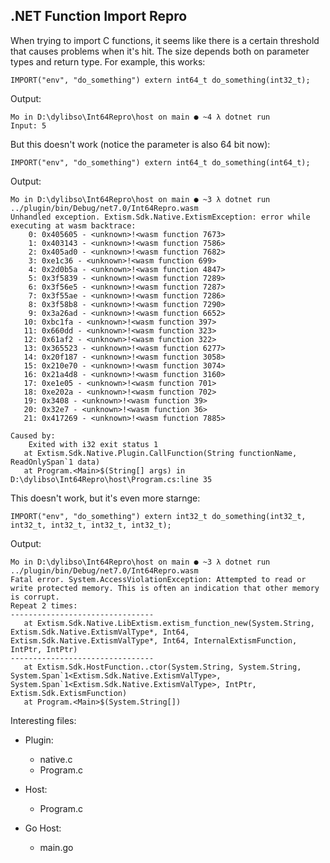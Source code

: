## .NET Function Import Repro

When trying to import C functions, it seems like there is a certain threshold that causes problems when it's hit. The size depends both on parameter types and return type. For example, this works:

```
IMPORT("env", "do_something") extern int64_t do_something(int32_t);
```

Output:
```
Mo in D:\dylibso\Int64Repro\host on main ● ~4 λ dotnet run
Input: 5
```

But this doesn't work (notice the parameter is also 64 bit now):
```
IMPORT("env", "do_something") extern int64_t do_something(int64_t);
```

Output:
```
Mo in D:\dylibso\Int64Repro\host on main ● ~3 λ dotnet run
../plugin/bin/Debug/net7.0/Int64Repro.wasm
Unhandled exception. Extism.Sdk.Native.ExtismException: error while executing at wasm backtrace:
    0: 0x405605 - <unknown>!<wasm function 7673>
    1: 0x403143 - <unknown>!<wasm function 7586>
    2: 0x405ad0 - <unknown>!<wasm function 7682>
    3: 0xe1c36 - <unknown>!<wasm function 699>
    4: 0x2d0b5a - <unknown>!<wasm function 4847>
    5: 0x3f5839 - <unknown>!<wasm function 7289>
    6: 0x3f56e5 - <unknown>!<wasm function 7287>
    7: 0x3f55ae - <unknown>!<wasm function 7286>
    8: 0x3f58b8 - <unknown>!<wasm function 7290>
    9: 0x3a26ad - <unknown>!<wasm function 6652>
   10: 0xbc1fa - <unknown>!<wasm function 397>
   11: 0x660dd - <unknown>!<wasm function 323>
   12: 0x61af2 - <unknown>!<wasm function 322>
   13: 0x365523 - <unknown>!<wasm function 6277>
   14: 0x20f187 - <unknown>!<wasm function 3058>
   15: 0x210e70 - <unknown>!<wasm function 3074>
   16: 0x21a4d8 - <unknown>!<wasm function 3160>
   17: 0xe1e05 - <unknown>!<wasm function 701>
   18: 0xe202a - <unknown>!<wasm function 702>
   19: 0x3408 - <unknown>!<wasm function 39>
   20: 0x32e7 - <unknown>!<wasm function 36>
   21: 0x417269 - <unknown>!<wasm function 7885>

Caused by:
    Exited with i32 exit status 1
   at Extism.Sdk.Native.Plugin.CallFunction(String functionName, ReadOnlySpan`1 data)
   at Program.<Main>$(String[] args) in D:\dylibso\Int64Repro\host\Program.cs:line 35
```

This doesn't work, but it's even more starnge:
```
IMPORT("env", "do_something") extern int32_t do_something(int32_t, int32_t, int32_t, int32_t, int32_t);
```

Output:
```
Mo in D:\dylibso\Int64Repro\host on main ● ~3 λ dotnet run
../plugin/bin/Debug/net7.0/Int64Repro.wasm
Fatal error. System.AccessViolationException: Attempted to read or write protected memory. This is often an indication that other memory is corrupt.
Repeat 2 times:
--------------------------------
   at Extism.Sdk.Native.LibExtism.extism_function_new(System.String, Extism.Sdk.Native.ExtismValType*, Int64, Extism.Sdk.Native.ExtismValType*, Int64, InternalExtismFunction, IntPtr, IntPtr)
--------------------------------
   at Extism.Sdk.HostFunction..ctor(System.String, System.String, System.Span`1<Extism.Sdk.Native.ExtismValType>, System.Span`1<Extism.Sdk.Native.ExtismValType>, IntPtr, Extism.Sdk.ExtismFunction)
   at Program.<Main>$(System.String[])
```

Interesting files:
 - Plugin:
   - native.c
   - Program.c

 - Host:
   - Program.c

 - Go Host:
   - main.go